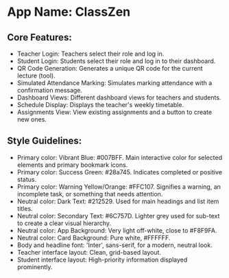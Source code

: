 # **App Name**: ClassZen

## Core Features:

- Teacher Login: Teachers select their role and log in.
- Student Login: Students select their role and log in to their dashboard.
- QR Code Generation: Generates a unique QR code for the current lecture (tool).
- Simulated Attendance Marking: Simulates marking attendance with a confirmation message.
- Dashboard Views: Different dashboard views for teachers and students.
- Schedule Display: Displays the teacher's weekly timetable.
- Assignments View: View existing assignments and a button to create new ones.

## Style Guidelines:

- Primary color: Vibrant Blue: #007BFF. Main interactive color for selected elements and primary bookmark icons.
- Primary color: Success Green: #28a745. Indicates completed or positive status.
- Primary color: Warning Yellow/Orange: #FFC107. Signifies a warning, an incomplete task, or something that needs attention.
- Neutral color: Dark Text: #212529. Used for main headings and list item titles.
- Neutral color: Secondary Text: #6C757D. Lighter grey used for sub-text to create a clear visual hierarchy.
- Neutral color: App Background: Very light off-white, close to #F8F9FA.
- Neutral color: Card Background: Pure white, #FFFFFF.
- Body and headline font: 'Inter', sans-serif, for a modern, neutral look.
- Teacher interface layout: Clean, grid-based layout.
- Student interface layout: High-priority information displayed prominently.